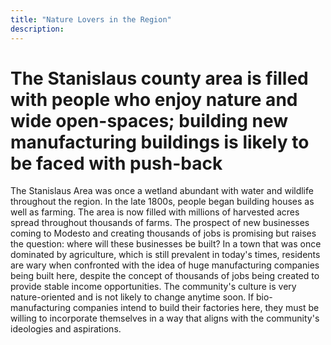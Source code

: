 ```yaml
---
title: "Nature Lovers in the Region"
description: ‎
---
```


# The Stanislaus county area is filled with people who enjoy nature and wide open-spaces; building new manufacturing buildings is likely to be faced with push-back 

The Stanislaus Area was once a wetland abundant with water and wildlife throughout the region. In the late 1800s, people began building houses as well as farming. The area is now filled with millions of harvested acres spread throughout thousands of farms. The prospect of new businesses coming to Modesto and creating thousands of jobs is promising but raises the question: where will these businesses be built? In a town that was once dominated by agriculture, which is still prevalent in today's times, residents are wary when confronted with the idea of huge manufacturing companies being built here, despite the concept of thousands of jobs being created to provide stable income opportunities. The community's culture is very nature-oriented and is not likely to change anytime soon. If bio-manufacturing companies intend to build their factories here, they must be willing to incorporate themselves in a way that aligns with the community's ideologies and aspirations.
